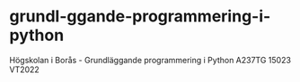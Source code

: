 # grundl-ggande-programmering-i-python
Högskolan i Borås - Grundläggande programmering i Python A237TG 15023 VT2022
